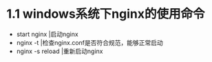 # 1.1 windows系统下nginx的使用命令

* start nginx |启动nginx
* nginx -t |检查nginx.conf是否符合规范，能够正常启动
* nginx -s reload |重新启动nginx 